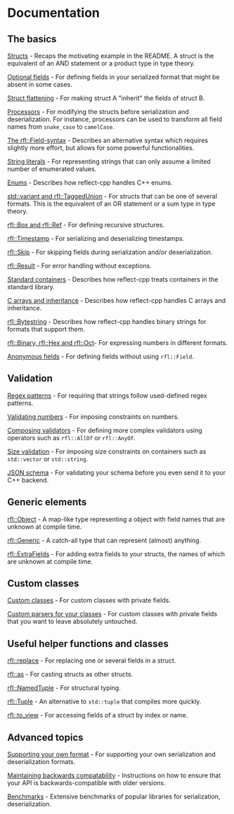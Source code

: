 # Documentation

## The basics

[Structs](concepts/structs.md) - Recaps the motivating example in the README. A struct is the equivalent of an AND statement or a product type in type theory.

[Optional fields](optional_fields.md) - For defining fields in your serialized format that might be absent in some cases.

[Struct flattening](flatten_structs.md) - For making struct A "inherit" the fields of struct B.

[Processors](concepts/processors.md) - For modifying the structs before serialization and deserialization. For instance, processors can be used to transform all field names from `snake_case` to `camelCase`.

[The rfl::Field-syntax](concepts/field_syntax.md) - Describes an alternative syntax which requires slightly more effort, but allows for some powerful functionalities.

[String literals](literals.md) - For representing strings that can only assume a limited number of enumerated values.

[Enums](enums.md) - Describes how reflect-cpp handles C++ enums.

[std::variant and rfl::TaggedUnion](variants_and_tagged_unions.md) - For structs that can be one of several formats. This is the equivalent of an OR statement or a sum type in type theory.

[rfl::Box and rfl::Ref](rfl_ref.md) - For defining recursive structures.

[rfl::Timestamp](timestamps.md) - For serializing and deserializing timestamps.

[rfl::Skip](rfl_skip.md) - For skipping fields during serialization and/or deserialization.

[rfl::Result](result.md) - For error handling without exceptions.

[Standard containers](standard_containers.md) - Describes how reflect-cpp treats containers in the standard library.

[C arrays and inheritance](c_arrays_and_inheritance.md) - Describes how reflect-cpp handles C arrays and inheritance. 

[rfl::Bytestring](bytestring.md) - Describes how reflect-cpp handles binary strings for formats that support them. 

[rfl::Binary, rfl::Hex and rfl::Oct](number_systems.md)- For expressing numbers in different formats. 

[Anonymous fields](anonymous_fields.md) - For defining fields without using `rfl::Field`.

## Validation

[Regex patterns](patterns.md) - For requiring that strings follow used-defined regex patterns.

[Validating numbers](validating_numbers.md) - For imposing constraints on numbers.

[Composing validators](composing_validators.md) - For defining more complex validators using operators such as `rfl::AllOf` or `rfl::AnyOf`.

[Size validation](size_validation.md) - For imposing size constraints on containers such as `std::vector` or `std::string`.

[JSON schema](supported_formats/json_schema.md) - For validating your schema before you even send it to your C++ backend.

## Generic elements

[rfl::Object](object.md) - A map-like type representing a object with field names that are unknown at compile time.

[rfl::Generic](generic.md) - A catch-all type that can represent (almost) anything.

[rfl::ExtraFields](extra_fields.md) - For adding extra fields to your structs, the names of which are unknown at compile time.

## Custom classes

[Custom classes](concepts/custom_classes.md) - For custom classes with private fields.

[Custom parsers for your classes](custom_parser.md) - For custom classes with private fields that you want to leave absolutely untouched.

## Useful helper functions and classes

[rfl::replace](replace.md) - For replacing one or several fields in a struct.

[rfl::as](as.md) - For casting structs as other structs.

[rfl::NamedTuple](named_tuple.md) - For structural typing.

[rfl::Tuple](rfl_tuple.md) - An alternative to `std::tuple` that compiles more quickly.

[rfl::to_view](to_view.md) - For accessing fields of a struct by index or name.

<!-- ## 6) Supported formats

[JSON](json.md)

[BSON](bson.md)

[CBOR](cbor.md)

[flexbuffers](flexbuffers.md)

[msgpack](msgpack.md)

[TOML](toml.md)

[XML](xml.md)

[YAML](yaml.md) -->

## Advanced topics

[Supporting your own format](supported_formats/supporting_your_own_format.md) - For supporting your own serialization and deserialization formats.

[Maintaining backwards compatability](backwards_compatability.md) - Instructions on how to ensure that your API is backwards-compatible with older versions.

[Benchmarks](benchmarks.md) - Extensive benchmarks of popular libraries for serialization, deserialization.

<br>